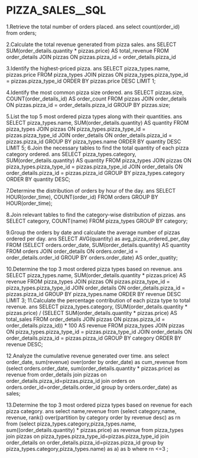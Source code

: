 # PIZZA_SALES__SQL
1.Retrieve the total number of orders placed.
ans
select count(order_id) from orders;

2.Calculate the total revenue generated from pizza sales.
ans 
SELECT 
    SUM(order_details.quantity * pizzas.price) AS total_revenue
FROM
    order_details
        JOIN
    pizzas ON pizzas.pizza_id = order_details.pizza_id


3.Identify the highest-priced pizza.
ans
  SELECT 
    pizza_types.name, pizzas.price
FROM
    pizza_types
        JOIN
    pizzas ON pizza_types.pizza_type_id = pizzas.pizza_type_id
ORDER BY pizzas.price DESC
LIMIT 1;


4.Identify the most common pizza size ordered.
ans
SELECT 
    pizzas.size, COUNT(order_details_id) AS order_count
FROM
    pizzas
        JOIN
    order_details ON pizzas.pizza_id = order_details.pizza_id
GROUP BY pizzas.size;


5.List the top 5 most ordered pizza types along with their quantities.
ans 
SELECT 
    pizza_types.name, SUM(order_details.quantity) AS quantity
FROM
    pizza_types
        JOIN
    pizzas ON pizza_types.pizza_type_id = pizzas.pizza_type_id
        JOIN
    order_details ON order_details.pizza_id = pizzas.pizza_id
GROUP BY pizza_types.name
ORDER BY quantity DESC
LIMIT 5;
6.Join the necessary tables to find the total quantity of each pizza category ordered.
ans 
SELECT 
    pizza_types.category,
    SUM(order_details.quantity) AS quantity
FROM
    pizza_types
        JOIN
    pizzas ON pizza_types.pizza_type_id = pizzas.pizza_type_id
        JOIN
    order_details ON order_details.pizza_id = pizzas.pizza_id
GROUP BY pizza_types.category
ORDER BY quantity DESC;  


7.Determine the distribution of orders by hour of the day.
ans
SELECT 
    HOUR(order_time), COUNT(order_id)
FROM
    orders
GROUP BY HOUR(order_time);


8.Join relevant tables to find the category-wise distribution of pizzas.
ans 
SELECT 
    category, COUNT(name)
FROM
    pizza_types
GROUP BY category;

9.Group the orders by date and calculate the average number of pizzas ordered per day.
ans
SELECT 
    AVG(quantity) as avg_pizza_ordered_per_day
FROM
    (SELECT 
        orders.order_date, SUM(order_details.quantity) AS quantity
    FROM
        orders
    JOIN order_details ON orders.order_id = order_details.order_id
    GROUP BY orders.order_date) AS order_quatity;



10.Determine the top 3 most ordered pizza types based on revenue.
ans 
SELECT 
    pizza_types.name,
    SUM(order_details.quantity * pizzas.price) AS revenue
FROM
    pizza_types
        JOIN
    pizzas ON pizzas.pizza_type_id = pizza_types.pizza_type_id
        JOIN
    order_details ON order_details.pizza_id = pizzas.pizza_id
GROUP BY pizza_types.name
ORDER BY revenue DESC
LIMIT 3;
11.Calculate the percentage contribution of each pizza type to total revenue.
ans
SELECT 
    pizza_types.category,
    (SUM(order_details.quantity * pizzas.price) / (SELECT 
            SUM(order_details.quantity * pizzas.price) AS total_sales
        FROM
            order_details
                JOIN
            pizzas ON pizzas.pizza_id = order_details.pizza_id)) * 100 AS revenue
FROM
    pizza_types
        JOIN
    pizzas ON pizza_types.pizza_type_id = pizzas.pizza_type_id
        JOIN
    order_details ON order_details.pizza_id = pizzas.pizza_id
GROUP BY category
ORDER BY revenue DESC;

12.Analyze the cumulative revenue generated over time.
ans
select order_date,
sum(revenue) over(order by order_date) as cum_revenue
from
(select orders.order_date,
sum(order_details.quantity * pizzas.price) as revenue
from order_details join pizzas
on order_details.pizza_id=pizzas.pizza_id
join orders
on orders.order_id=order_details.order_id
group by orders.order_date) as sales;

13.Determine the top 3 most ordered pizza types based on revenue for each pizza category.
ans
select name,revenue
from
(select category,name, revenue,
rank() over(partition by category order by revenue desc) as rn 
from
(select pizza_types.category,pizza_types.name,
sum((order_details.quantity) * pizzas.price) as revenue
from pizza_types join pizzas
on pizza_types.pizza_type_id=pizzas.pizza_type_id
join order_details
on order_details.pizza_id=pizzas.pizza_id
group by pizza_types.category,pizza_types.name) as a) as b
where rn <=3 ;

